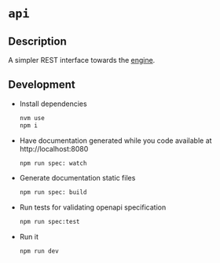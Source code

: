 # `api`

## Description

A simpler REST interface towards the [engine](../packages/engine_umbrella/apps/engine).

## Development

- Install dependencies

  ```bash
  nvm use
  npm i
  ```

- Have documentation generated while you code available at http://localhost:8080

  ```bash
  npm run spec: watch
  ```

- Generate documentation static files

  ```bash
  npm run spec: build
  ```

- Run tests for validating openapi specification

  ```bash
  npm run spec:test
  ```

- Run it

  ```bash
  npm run dev
  ```
